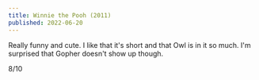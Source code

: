 ```yaml
---
title: Winnie the Pooh (2011)
published: 2022-06-20
---
```


Really funny and cute. I like that it's short and that Owl is in it so much. I'm surprised that Gopher doesn't show up though.

8/10
